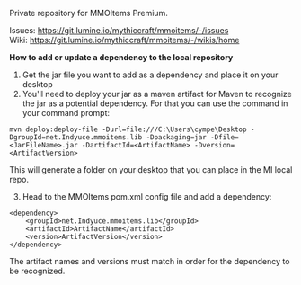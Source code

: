 Private repository for MMOItems Premium.

Issues: https://git.lumine.io/mythiccraft/mmoitems/-/issues  
Wiki: https://git.lumine.io/mythiccraft/mmoitems/-/wikis/home

**How to add or update a dependency to the local repository**

1. Get the jar file you want to add as a dependency and place it on your desktop
2. You'll need to deploy your jar as a maven artifact for Maven to recognize the jar as a potential dependency. For that you can use the command in your command prompt:
```
mvn deploy:deploy-file -Durl=file:///C:\Users\cympe\Desktop -DgroupId=net.Indyuce.mmoitems.lib -Dpackaging=jar -Dfile=<JarFileName>.jar -DartifactId=<ArtifactName> -Dversion=<ArtifactVersion>
```

This will generate a folder on your desktop that you can place in the MI local repo.

3. Head to the MMOItems pom.xml config file and add a dependency:

```
<dependency>
	<groupId>net.Indyuce.mmoitems.lib</groupId>
	<artifactId>ArtifactName</artifactId>
	<version>ArtifactVersion</version>
</dependency>
```
The artifact names and versions must match in order for the dependency to be recognized.
